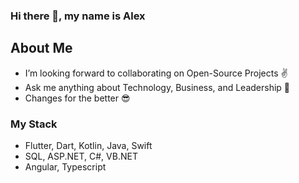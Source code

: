 
### <p align="left"> Hi there 👋, my name is Alex </p>


  ## About Me 
  - I’m looking forward to collaborating on Open-Source Projects ✌
  - Ask me anything about Technology, Business, and Leadership 💬 
  - Changes for the better 😎

 ### My Stack
 - Flutter, Dart, Kotlin, Java, Swift
 - SQL, ASP.NET, C#, VB.NET
 - Angular, Typescript
